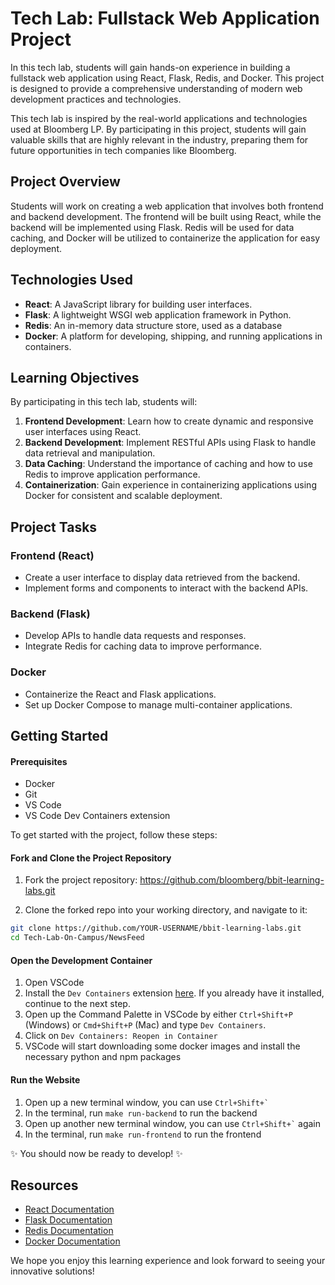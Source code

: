 # Tech Lab: Fullstack Web Application Project

In this tech lab, students will gain hands-on experience in building a fullstack web application using React, Flask, Redis, and Docker. This project is designed to provide a comprehensive understanding of modern web development practices and technologies.

This tech lab is inspired by the real-world applications and technologies used at Bloomberg LP. By participating in this project, students will gain valuable skills that are highly relevant in the industry, preparing them for future opportunities in tech companies like Bloomberg.

## Project Overview

Students will work on creating a web application that involves both frontend and backend development. The frontend will be built using React, while the backend will be implemented using Flask. Redis will be used for data caching, and Docker will be utilized to containerize the application for easy deployment.

## Technologies Used

- **React**: A JavaScript library for building user interfaces.
- **Flask**: A lightweight WSGI web application framework in Python.
- **Redis**: An in-memory data structure store, used as a database
- **Docker**: A platform for developing, shipping, and running applications in containers.

## Learning Objectives

By participating in this tech lab, students will:

1. **Frontend Development**: Learn how to create dynamic and responsive user interfaces using React.
2. **Backend Development**: Implement RESTful APIs using Flask to handle data retrieval and manipulation.
3. **Data Caching**: Understand the importance of caching and how to use Redis to improve application performance.
4. **Containerization**: Gain experience in containerizing applications using Docker for consistent and scalable deployment.

## Project Tasks

### Frontend (React)

- Create a user interface to display data retrieved from the backend.
- Implement forms and components to interact with the backend APIs.

### Backend (Flask)

- Develop APIs to handle data requests and responses.
- Integrate Redis for caching data to improve performance.

### Docker

- Containerize the React and Flask applications.
- Set up Docker Compose to manage multi-container applications.

## Getting Started

#### Prerequisites

- Docker
- Git
- VS Code
- VS Code Dev Containers extension

To get started with the project, follow these steps:

#### Fork and Clone the Project Repository

1. Fork the project repository: https://github.com/bloomberg/bbit-learning-labs.git

2. Clone the forked repo into your working directory, and navigate to it:
``` sh
git clone https://github.com/YOUR-USERNAME/bbit-learning-labs.git
cd Tech-Lab-On-Campus/NewsFeed
```

#### Open the Development Container

1. Open VSCode
1. Install the `Dev Containers` extension [here](https://marketplace.visualstudio.com/items?itemName=ms-vscode-remote.remote-containers). If you already have it installed, continue to the next step.
1. Open up the Command Palette in VSCode by either `Ctrl+Shift+P` (Windows) or `Cmd+Shift+P` (Mac) and type `Dev Containers`.
1. Click on `Dev Containers: Reopen in Container`
1. VSCode will start downloading some docker images and install the necessary python and npm packages

#### Run the Website

1. Open up a new terminal window, you can use `` Ctrl+Shift+` ``
1. In the terminal, run `make run-backend` to run the backend
1. Open up another new terminal window, you can use `` Ctrl+Shift+` `` again
1. In the terminal, run `make run-frontend` to run the frontend

✨ You should now be ready to develop! ✨

## Resources

- [React Documentation](https://reactjs.org/docs/getting-started.html)
- [Flask Documentation](https://flask.palletsprojects.com/en/2.0.x/)
- [Redis Documentation](https://redis.io/documentation)
- [Docker Documentation](https://docs.docker.com/)

We hope you enjoy this learning experience and look forward to seeing your innovative solutions!
